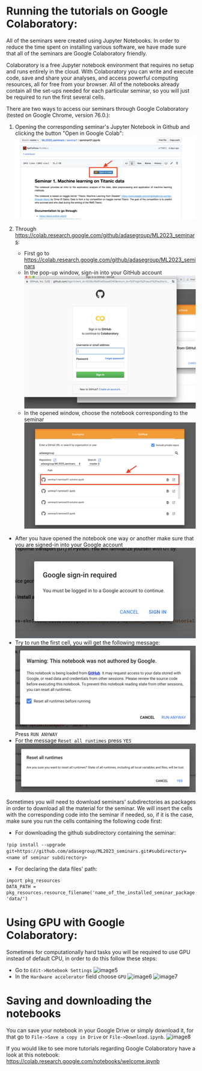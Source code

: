 # Running the tutorials on Google Colaboratory:
All of the seminars were created using Jupyter Notebooks. In order to reduce the time spent on installing various software, we have made sure that all of the seminars are Google Colaboratory friendly. 

Colaboratory is a free Jupyter notebook environment that requires no setup and runs entirely in the cloud. With Colaboratory you can write and execute code, save and share your analyses, and access powerful computing resources, all for free from your browser. All of the notebooks already contain all the set-ups needed for each particular seminar, so you will just be required to run the first several cells.

There are two ways to access our seminars through Google Colaboratory (tested on Google Chrome, version 76.0.):
1. Opening the corresponding seminar's Jupyter Notebook in Github and clicking the button "Open in Google Colab":
![image01](/img/img01.png)
2. Through https://colab.research.google.com/github/adasegroup/ML2023_seminars: 
  
   * First go to https://colab.research.google.com/github/adasegroup/ML2023_seminars
   * In the pop-up window, sign-in into your GitHub account 
     ![image0](/img/img0.png)
   * In the opened window, choose the notebook corresponding to the seminar
  ![image1](/img/img1.png)


* After you have opened the notebook one way or another make sure that you are signed-in into your Google account
![image2](/img/img2.png)
* Try to run the first cell, you will get the following message:
![image3](/img/img3.png)
Press ```RUN ANYWAY```
* For the message ```Reset all runtimes``` press ```YES```
![image4](/img/img4.png)

Sometimes you will need to download seminars' subdirectories as packages in order to download all the material for the seminar. We will insert the cells with the corresponding code into the seminar if needed, so, if it is the case, make sure you run the cells containing the following code first:
* For downloading the github subdirectory containing the seminar:

```!pip install --upgrade git+https://github.com/adasegroup/ML2023_seminars.git#subdirectory=<name of seminar subdirectory>```

* For declaring the data files' path: 
```
import pkg_resources
DATA_PATH = pkg_resources.resource_filename('name_of_the_installed_seminar_package', 'data/')
```
# Using GPU with Google Colaboratory:
Sometimes for computationally hard tasks you will be required to use GPU instead of default CPU, in order to do this follow these steps:
* Go to ```Edit->Notebook Settings```
![image5](/img/img5.png)
* In the ```Hardware accelerator``` field choose ```GPU```
![image6](/img/img6.png)
![image7](/img/img7.png)

# Saving and downloading the notebooks
You can save your notebook in your Google Drive or simply download it, for that go to ```File->Save a copy in Drive``` or ```File->Download.ipynb```.
![image8](/img/img8.png)



If you would like to see more tutorials regarding Google Colaboratory have a look at this notebook: https://colab.research.google.com/notebooks/welcome.ipynb